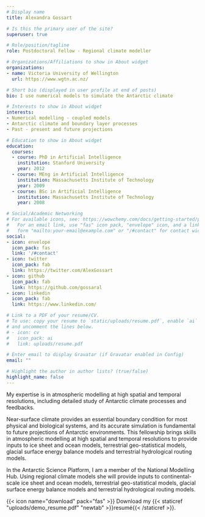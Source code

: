 ```yaml
---
# Display name
title: Alexandra Gossart

# Is this the primary user of the site?
superuser: true

# Role/position/tagline
role: Postdoctoral Fellow - Regional climate modeller

# Organizations/Affiliations to show in About widget
organizations:
- name: Victoria University of Wellington
  url: https://www.wgtn.ac.nz/

# Short bio (displayed in user profile at end of posts)
bio: I use numerical models to simulate the Antarctic climate 

# Interests to show in About widget
interests:
- Numerical modelling - coupled models
- Antarctic climate and boundary layer processes
- Past - present and future projections

# Education to show in About widget
education:
  courses:
  - course: PhD in Artificial Intelligence
    institution: Stanford University
    year: 2012
  - course: MEng in Artificial Intelligence
    institution: Massachusetts Institute of Technology
    year: 2009
  - course: BSc in Artificial Intelligence
    institution: Massachusetts Institute of Technology
    year: 2008

# Social/Academic Networking
# For available icons, see: https://wowchemy.com/docs/getting-started/page-builder/#icons
#   For an email link, use "fas" icon pack, "envelope" icon, and a link in the
#   form "mailto:your-email@example.com" or "/#contact" for contact widget.
social:
- icon: envelope
  icon_pack: fas
  link: '/#contact'
- icon: twitter
  icon_pack: fab
  link: https://twitter.com/AlexGossart
- icon: github
  icon_pack: fab
  link: https://github.com/gossaral
- icon: linkedin
  icon_pack: fab
  link: https://www.linkedin.com/

# Link to a PDF of your resume/CV.
# To use: copy your resume to `static/uploads/resume.pdf`, enable `ai` icons in `params.toml`, 
# and uncomment the lines below.
# - icon: cv
#   icon_pack: ai
#   link: uploads/resume.pdf

# Enter email to display Gravatar (if Gravatar enabled in Config)
email: ""

# Highlight the author in author lists? (true/false)
highlight_name: false
---
```


My expertise is in atmospheric modelling at high spatial and temporal resolutions, including detailed study of Antarctic climate processes and feedbacks. 

Near-surface climate provides an essential boundary condition for most physical and biological systems, and its accurate simulation is fundamental to future projections of Antarctic environments. This fellowship brings skills in atmospheric modelling at high spatial and temporal resolutions to provide inputs to ice sheet and ocean models, terrestrial geo-statistical models, glacial surface energy balance models and terrestrial hydrological routing models. 

In the Antarctic Science Platform, I am a member of the National Modelling Hub. Using regional climate models she will provide inputs to continental-scale ice sheet and ocean models, terrestrial geo-statistical models, glacial surface energy balance models and terrestrial hydrological routing models.

{{< icon name="download" pack="fas" >}} Download my {{< staticref "uploads/demo_resume.pdf" "newtab" >}}resumé{{< /staticref >}}.
